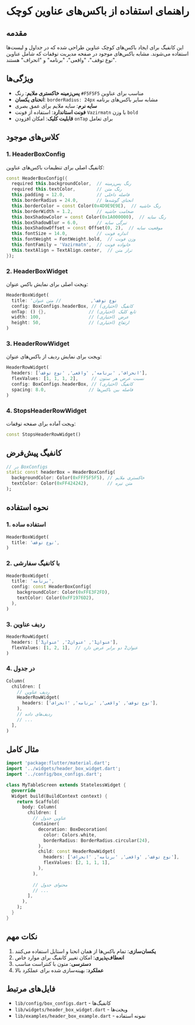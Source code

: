 # راهنمای استفاده از باکس‌های عناوین کوچک

## مقدمه
این کانفیگ برای ایجاد باکس‌های کوچک عناوین طراحی شده که در جداول و لیست‌ها استفاده می‌شوند. مشابه باکس‌های موجود در صفحه مدیریت توقفات که شامل عناوین "نوع توقف"، "واقعی"، "برنامه" و "انحراف" هستند.

## ویژگی‌ها
- **پس‌زمینه خاکستری ملایم**: رنگ `#F5F5F5` مناسب برای عناوین
- **انحنای یکسان**: `borderRadius: 24px` مشابه سایر باکس‌های برنامه
- **سایه نرم**: سایه ملایم برای عمق بصری
- **فونت استاندارد**: استفاده از فونت `Vazirmatn` با وزن `bold`
- **قابلیت کلیک**: امکان افزودن `onTap` برای تعامل

## کلاس‌های موجود

### 1. HeaderBoxConfig
کانفیگ اصلی برای تنظیمات باکس‌های عناوین:

```dart
const HeaderBoxConfig({
  required this.backgroundColor,  // رنگ پس‌زمینه
  required this.textColor,        // رنگ متن
  this.padding = 12.0,            // فاصله داخلی
  this.borderRadius = 24.0,       // انحنای گوشه‌ها
  this.borderColor = const Color(0x4D9E9E9E),  // رنگ حاشیه
  this.borderWidth = 1.2,         // ضخامت حاشیه
  this.boxShadowColor = const Color(0x1A000000),  // رنگ سایه
  this.boxShadowBlur = 6.0,       // تیرگی سایه
  this.boxShadowOffset = const Offset(0, 2),  // موقعیت سایه
  this.fontSize = 14.0,           // اندازه فونت
  this.fontWeight = FontWeight.bold,  // وزن فونت
  this.fontFamily = 'Vazirmatn',  // خانواده فونت
  this.textAlign = TextAlign.center,  // تراز متن
});
```

### 2. HeaderBoxWidget
ویجت اصلی برای نمایش باکس عنوان:

```dart
HeaderBoxWidget(
  title: 'نوع توقف',           // متن عنوان
  config: BoxConfigs.headerBox, // کانفیگ (اختیاری)
  onTap: () {},                // تابع کلیک (اختیاری)
  width: 100,                  // عرض (اختیاری)
  height: 50,                  // ارتفاع (اختیاری)
)
```

### 3. HeaderRowWidget
ویجت برای نمایش ردیف از باکس‌های عنوان:

```dart
HeaderRowWidget(
  headers: ['انحراف', 'برنامه', 'واقعی', 'نوع توقف'],
  flexValues: [1, 1, 1, 2],     // نسبت عرض هر ستون
  config: BoxConfigs.headerBox, // کانفیگ (اختیاری)
  spacing: 8.0,                // فاصله بین باکس‌ها
)
```

### 4. StopsHeaderRowWidget
ویجت آماده برای صفحه توقفات:

```dart
const StopsHeaderRowWidget()
```

## کانفیگ پیش‌فرض

```dart
// در BoxConfigs
static const headerBox = HeaderBoxConfig(
  backgroundColor: Color(0xFFF5F5F5), // خاکستری ملایم
  textColor: Color(0xFF424242),       // متن تیره
);
```

## نحوه استفاده

### 1. استفاده ساده
```dart
HeaderBoxWidget(
  title: 'نوع توقف',
)
```

### 2. با کانفیگ سفارشی
```dart
HeaderBoxWidget(
  title: 'برنامه',
  config: const HeaderBoxConfig(
    backgroundColor: Color(0xFFE3F2FD),
    textColor: Color(0xFF1976D2),
  ),
)
```

### 3. ردیف عناوین
```dart
HeaderRowWidget(
  headers: ['عنوان1', 'عنوان2', 'عنوان3'],
  flexValues: [1, 2, 1],  // عنوان2 دو برابر عرض دارد
)
```

### 4. در جدول
```dart
Column(
  children: [
    // ردیف عناوین
    HeaderRowWidget(
      headers: ['نوع توقف', 'واقعی', 'برنامه', 'انحراف'],
    ),
    // ردیف‌های داده
    // ...
  ],
)
```

## مثال کامل

```dart
import 'package:flutter/material.dart';
import '../widgets/header_box_widget.dart';
import '../config/box_configs.dart';

class MyTableScreen extends StatelessWidget {
  @override
  Widget build(BuildContext context) {
    return Scaffold(
      body: Column(
        children: [
          // عناوین جدول
          Container(
            decoration: BoxDecoration(
              color: Colors.white,
              borderRadius: BorderRadius.circular(24),
            ),
            child: const HeaderRowWidget(
              headers: ['نوع توقف', 'واقعی', 'برنامه', 'انحراف'],
              flexValues: [2, 1, 1, 1],
            ),
          ),
          
          // محتوای جدول
          // ...
        ],
      ),
    );
  }
}
```

## نکات مهم
1. **یکسان‌سازی**: تمام باکس‌ها از همان انحنا و استایل استفاده می‌کنند
2. **انعطاف‌پذیری**: امکان تغییر کانفیگ برای موارد خاص
3. **دسترسی**: متون با کنتراست مناسب
4. **عملکرد**: بهینه‌سازی شده برای عملکرد بالا

## فایل‌های مرتبط
- `lib/config/box_configs.dart` - کانفیگ‌ها
- `lib/widgets/header_box_widget.dart` - ویجت‌ها
- `lib/examples/header_box_example.dart` - نمونه استفاده

